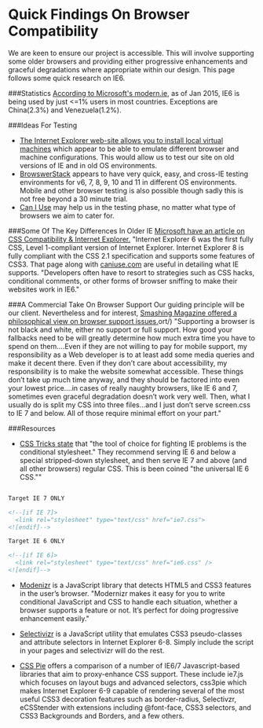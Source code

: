 Quick Findings On Browser Compatibility
=======================================

We are keen to ensure our project is accessible.  This will involve supporting some older browsers and providing either progressive enhancements and graceful degradations where appropriate within our design.  This page follows some quick research on IE6.

###Statistics
[According to Microsoft's modern.ie](https://www.modern.ie/en-us/ie6countdown), as of Jan 2015, IE6 is being used by just <=1% users in most countries. Exceptions are China(2.3%) and Venezuela(1.2%).

###Ideas For Testing
* [The Internet Explorer web-site allows you to install local virtual machines](https://www.modern.ie/en-us/virtualization-tools#downloads) which appear to be able to emulate different browser and machine configurations.  This would allow us to test our site on old versions of IE and in old OS environments.
* [BrowswerStack](http://www.browserstack.com/test-in-internet-explorer) appears to have very quick, easy, and cross-IE testing environments for v6, 7, 8, 9, 10 and 11 in different OS environments.  Mobile and other browser testing is also possible though sadly this is not free beyond a 30 minute trial.
* [Can I Use](http://caniuse.com/#info_about) may help us in the testing phase, no matter what type of browsers we aim to cater for.


###Some Of The Key Differences In Older IE
[Microsoft have an article on CSS Compatibility & Internet Explorer.](http://msdn.microsoft.com/en-us/library/cc351024(VS.85).aspx)  "Internet Explorer 6 was the first fully CSS, Level 1-compliant version of Internet Explorer. Internet Explorer 8 is fully compliant with the CSS 2.1 specification and supports some features of CSS3. That page along with [caniuse.com](http://www.caniuse.com) are useful in detailing what IE supports.  "Developers often have to resort to strategies such as CSS hacks, conditional comments, or other forms of browser sniffing to make their websites work in IE6."


###A Commercial Take On Browser Support
Our guiding principle will be our client.  Nevertheless and for interest, [Smashing Magazine offered a philosophical view on browser support issues.](http://www.smashingmagazine.com/2011/11/03/but-the-client-wants-ie-6-supp)ort/)  "Supporting a browser is not black and white, either no support or full support. How good your fallbacks need to be will greatly determine how much extra time you have to spend on them....Even if they are not willing to pay for mobile support, my responsibility as a Web developer is to at least add some media queries and make it decent there. Even if they don’t care about accessibility, my responsibility is to make the website somewhat accessible. These things don’t take up much time anyway, and they should be factored into even your lowest price....in cases of really naughty browsers, like IE 6 and 7, sometimes even graceful degradation doesn’t work very well. Then, what I usually do is split my CSS into three files...and I just don’t serve screen.css to IE 7 and below.  All of those require minimal effort on your part."


###Resources
* [CSS Tricks state](http://css-tricks.com/how-to-create-an-ie-only-stylesheet/) that "the tool of choice for fighting IE problems is the conditional stylesheet."  They recommend serving IE 6 and below a special stripped-down stylesheet, and then serve IE 7 and above (and all other browsers) regular CSS. This is been coined "the universal IE 6 CSS.""

```html

Target IE 7 ONLY

<!--[if IE 7]>
  <link rel="stylesheet" type="text/css" href="ie7.css">
<![endif]-->

Target IE 6 ONLY

<!--[if IE 6]>
  <link rel="stylesheet" type="text/css" href="ie6.css" />
<![endif]-->

```

* [Modenizr](http://modernizr.com/) is a JavaScript library that detects HTML5 and CSS3 features in the user’s browser.  "Modernizr makes it easy for you to write conditional JavaScript and CSS to handle each situation, whether a browser supports a feature or not. It’s perfect for doing progressive enhancement easily."

* [Selectivizr](http://selectivizr.com/) is a JavaScript utility that emulates CSS3 pseudo-classes and attribute selectors in Internet Explorer 6-8. Simply include the script in your pages and selectivizr will do the rest.

* [CSS Pie](http://css3pie.com/documentation/product-comparison/) offers a comparison of a number of IE6/7 Javascript-based libraries that aim to proxy-enhance CSS support.  These include ie7.js which focuses on layout bugs and advanced selectors, css3pie which makes Internet Explorer 6-9 capable of rendering several of the most useful CSS3 decoration features such as border-radius, Selectivzr, eCSStender with extensions including @font-face, CSS3 selectors, and CSS3 Backgrounds and Borders, and a few others.







